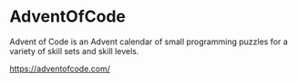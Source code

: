 # AdventOfCode
Advent of Code is an Advent calendar of small programming puzzles for a variety of skill sets and skill levels.

https://adventofcode.com/